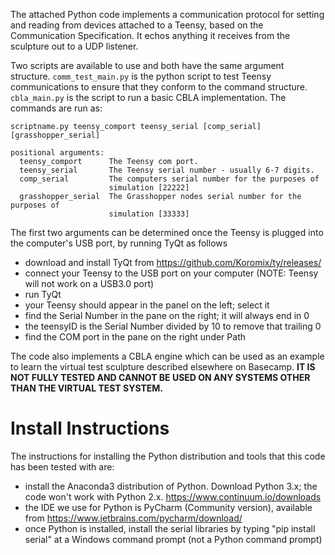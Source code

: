 The attached Python code implements a communication protocol for setting and reading from devices attached to a Teensy, based on the Communication Specification.  It echos anything it receives from the sculpture out to a UDP listener.

Two scripts are available to use and both have the same argument structure.
`comm_test_main.py` is the python script to test Teensy communications to ensure that they conform to the command structure. `cbla_main.py` is the script to run a basic CBLA implementation. The commands are run as: 

	scriptname.py teensy_comport teensy_serial [comp_serial] [grasshopper_serial]
	
	positional arguments:
	  teensy_comport      The Teensy com port.
	  teensy_serial       The Teensy serial number - usually 6-7 digits.
	  comp_serial         The computers serial number for the purposes of
	                      simulation [22222]
	  grasshopper_serial  The Grasshopper nodes serial number for the purposes of
	                      simulation [33333]

The first two arguments can be determined once the Teensy is plugged into the computer's USB port, by running TyQt as follows
* download and install TyQt from https://github.com/Koromix/ty/releases/
* connect your Teensy to the USB port on your computer (NOTE: Teensy will not work on a USB3.0 port)
* run TyQt
* your Teensy should appear in the panel on the left; select it
* find the Serial Number in the pane on the right; it will always end in 0
* the teensyID is the Serial Number divided by 10 to remove that trailing 0
* find the COM port in the pane on the right under Path

The code also implements a CBLA engine which can be used as an example to learn the virtual test sculpture described elsewhere on Basecamp.
**IT IS NOT FULLY TESTED AND CANNOT BE USED ON ANY SYSTEMS OTHER THAN THE VIRTUAL TEST SYSTEM.**

# Install Instructions
The instructions for installing the Python distribution and tools that this code has been tested with are:
* install the Anaconda3 distribution of Python.  Download Python 3.x; the code won't work with Python 2.x. https://www.continuum.io/downloads
* the IDE we use for Python is PyCharm (Community version), available from https://www.jetbrains.com/pycharm/download/
* once Python is installed, install the serial libraries by typing "pip install serial" at a Windows command prompt (not a Python command prompt)
